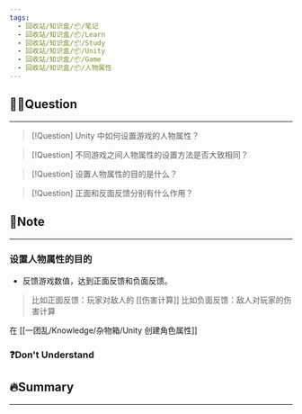 ```yaml
---
tags:
  - 回收站/知识盒/📦/笔记
  - 回收站/知识盒/📦/Learn
  - 回收站/知识盒/📦/Study
  - 回收站/知识盒/📦/Unity
  - 回收站/知识盒/📦/Game
  - 回收站/知识盒/📦/人物属性
---
```


## 🙋‍♀️Question

---

> [!Question] Unity 中如何设置游戏的人物属性？

> [!Question] 不同游戏之间人物属性的设置方法是否大致相同？

> [!Question] 设置人物属性的目的是什么？

> [!Question] 正面和反面反馈分别有什么作用？

## 📝Note

---

### 设置人物属性的目的

- 反馈游戏数值，达到正面反馈和负面反馈。

> 比如正面反馈：玩家对敌人的 [[伤害计算]]
> 比如负面反馈：敌人对玩家的伤害计算

在 [[一团乱/Knowledge/杂物箱/Unity 创建角色属性]]

### ❓Don't Understand

## 🔥Summary

---
